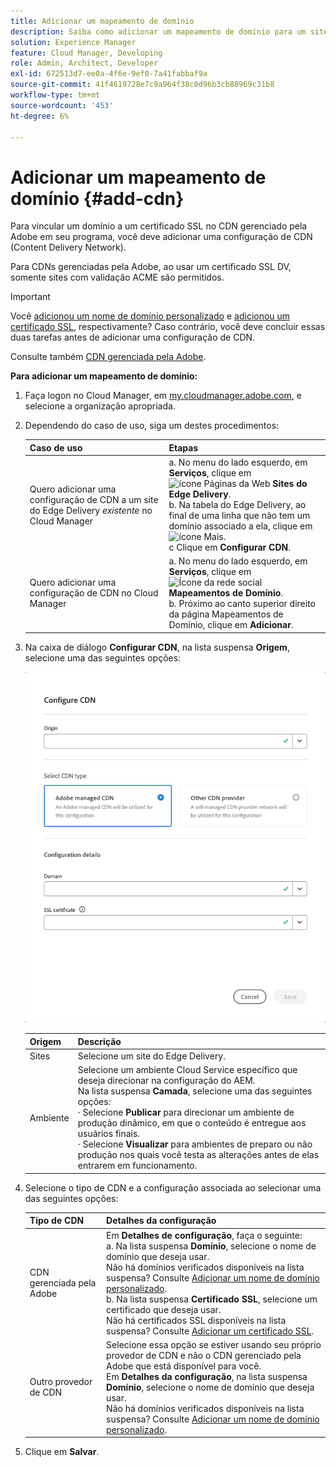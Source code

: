 ```yaml
---
title: Adicionar um mapeamento de domínio
description: Saiba como adicionar um mapeamento de domínio para um site do Edge Delivery ou um ambiente do Cloud Manager.
solution: Experience Manager
feature: Cloud Manager, Developing
role: Admin, Architect, Developer
exl-id: 672513d7-ee0a-4f6e-9ef0-7a41fabbaf9a
source-git-commit: 41f4619728e7c9a964f38c0d96b3cb88969c31b8
workflow-type: tm+mt
source-wordcount: '453'
ht-degree: 6%

---
```



# Adicionar um mapeamento de domínio {#add-cdn}

Para vincular um domínio a um certificado SSL no CDN gerenciado pela Adobe em seu programa, você deve adicionar uma configuração de CDN (Content Delivery Network).

Para CDNs gerenciadas pela Adobe, ao usar um certificado SSL DV, somente sites com validação ACME são permitidos.

>[!IMPORTANT]
>
>Você [adicionou um nome de domínio personalizado](/help/implementing/cloud-manager/custom-domain-names/add-custom-domain-name.md) e [adicionou um certificado SSL](/help/implementing/cloud-manager/managing-ssl-certifications/add-ssl-certificate.md), respectivamente? Caso contrário, você deve concluir essas duas tarefas antes de adicionar uma configuração de CDN.

Consulte também [CDN gerenciada pela Adobe](https://www.aem.live/docs/byo-cdn-adobe-managed).

**Para adicionar um mapeamento de domínio:**

1. Faça logon no Cloud Manager, em [my.cloudmanager.adobe.com](https://my.cloudmanager.adobe.com/), e selecione a organização apropriada.

1. Dependendo do caso de uso, siga um destes procedimentos:

   | Caso de uso | Etapas |
   | --- | --- |
   | Quero adicionar uma configuração de CDN a um site do Edge Delivery *existente* no Cloud Manager | a. No menu do lado esquerdo, em **Serviços**, clique em ![ícone Páginas da Web](https://spectrum.adobe.com/static/icons/workflow_18/Smock_WebPages_18_N.svg) **Sites do Edge Delivery**.<br>b. Na tabela do Edge Delivery, ao final de uma linha que não tem um domínio associado a ela, clique em ![ícone Mais](https://spectrum.adobe.com/static/icons/workflow_18/Smock_More_18_N.svg).<br>c Clique em **Configurar CDN**. |
   | Quero adicionar uma configuração de CDN no Cloud Manager | a. No menu do lado esquerdo, em **Serviços**, clique em ![Ícone da rede social](https://spectrum.adobe.com/static/icons/workflow_18/Smock_SocialNetwork_18_N.svg) **Mapeamentos de Domínio**.<br>b. Próximo ao canto superior direito da página Mapeamentos de Domínio, clique em **Adicionar**. |

1. Na caixa de diálogo **Configurar CDN**, na lista suspensa **Origem**, selecione uma das seguintes opções:

   ![Caixa de diálogo Configurar CDN](/help/implementing/cloud-manager/assets/configure-cdn-dialog.png)

   | Origem | Descrição |
   | --- | --- |
   | Sites | Selecione um site do Edge Delivery. |
   | Ambiente | Selecione um ambiente Cloud Service específico que deseja direcionar na configuração do AEM.<br>Na lista suspensa **Camada**, selecione uma das seguintes opções:<br>· Selecione **Publicar** para direcionar um ambiente de produção dinâmico, em que o conteúdo é entregue aos usuários finais.<br>· Selecione **Visualizar** para ambientes de preparo ou não produção nos quais você testa as alterações antes de elas entrarem em funcionamento. |

1. Selecione o tipo de CDN e a configuração associada ao selecionar uma das seguintes opções:

   | Tipo de CDN | Detalhes da configuração |
   | --- | --- |
   | CDN gerenciada pela Adobe | Em **Detalhes de configuração**, faça o seguinte:<br>a. Na lista suspensa **Domínio**, selecione o nome de domínio que deseja usar.<br>Não há domínios verificados disponíveis na lista suspensa? Consulte [Adicionar um nome de domínio personalizado](/help/implementing/cloud-manager/custom-domain-names/add-custom-domain-name.md).<br>b. Na lista suspensa **Certificado SSL**, selecione um certificado que deseja usar.<br>Não há certificados SSL disponíveis na lista suspensa? Consulte [Adicionar um certificado SSL](/help/implementing/cloud-manager/managing-ssl-certifications/add-ssl-certificate.md). |
   | Outro provedor de CDN | Selecione essa opção se estiver usando seu próprio provedor de CDN e não o CDN gerenciado pela Adobe que está disponível para você.<br>Em **Detalhes da configuração**, na lista suspensa **Domínio**, selecione o nome de domínio que deseja usar.<br>Não há domínios verificados disponíveis na lista suspensa? Consulte [Adicionar um nome de domínio personalizado](/help/implementing/cloud-manager/custom-domain-names/add-custom-domain-name.md). |

1. Clique em **Salvar**.
